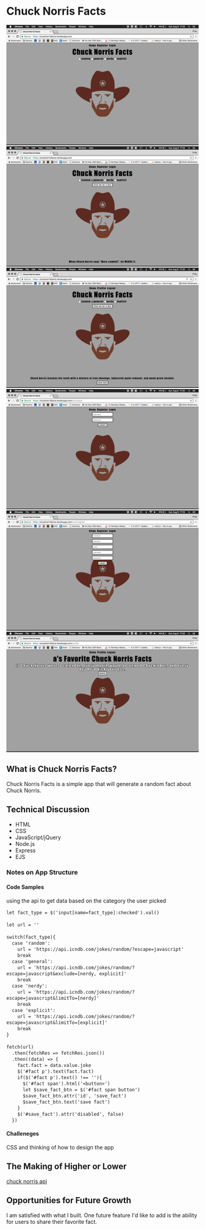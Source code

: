 # Chuck Norris Facts

![homescreen](assets/homescreen.png)
![homescreen with fact](assets/homescreen_with_fact.png)
![homescreen with fact while user logged in](assets/homescreen_with_fact_while_user_logged_in.png)
![login](assets/login.png)
![register](assets/register.png)
![user profile](assets/user_profile.png)

## What is Chuck Norris Facts?

Chuck Norris Facts is a simple app that will generate a random fact about Chuck Norris.

## Technical Discussion

* HTML
* CSS
* JavaScript/jQuery
* Node.js
* Express
* EJS

### Notes on App Structure

#### Code Samples

using the api to get data based on the category the user picked

```
let fact_type = $('input[name=fact_type]:checked').val()

let url = ''

switch(fact_type){
  case 'random':
    url = 'https://api.icndb.com/jokes/random/?escape=javascript'
    break
  case 'general':
    url = 'https://api.icndb.com/jokes/random/?escape=javascript&exclude=[nerdy, explicit]'
    break
  case 'nerdy':
    url = 'https://api.icndb.com/jokes/random/?escape=javascript&limitTo=[nerdy]'
    break
  case 'explicit':
    url = 'https://api.icndb.com/jokes/random/?escape=javascript&limitTo=[explicit]'
    break
}

fetch(url)
  .then(fetchRes => fetchRes.json())
  .then((data) => {
    fact.fact = data.value.joke
    $('#fact p').text(fact.fact)
    if($('#fact p').text() !== ''){
      $('#fact span').html('<button>')
      let $save_fact_btn = $('#fact span button')
      $save_fact_btn.attr('id', 'save_fact')
      $save_fact_btn.text('save fact')
    }
    $('#save_fact').attr('disabled', false)
  })
```
#### Challeneges
CSS and thinking of how to design the app

## The Making of Higher or Lower
[chuck norris api](http://www.icndb.com/api/)

## Opportunities for Future Growth

I am satisfied with what I built. One future feature I'd like to add is the ability for users to share their favorite fact.